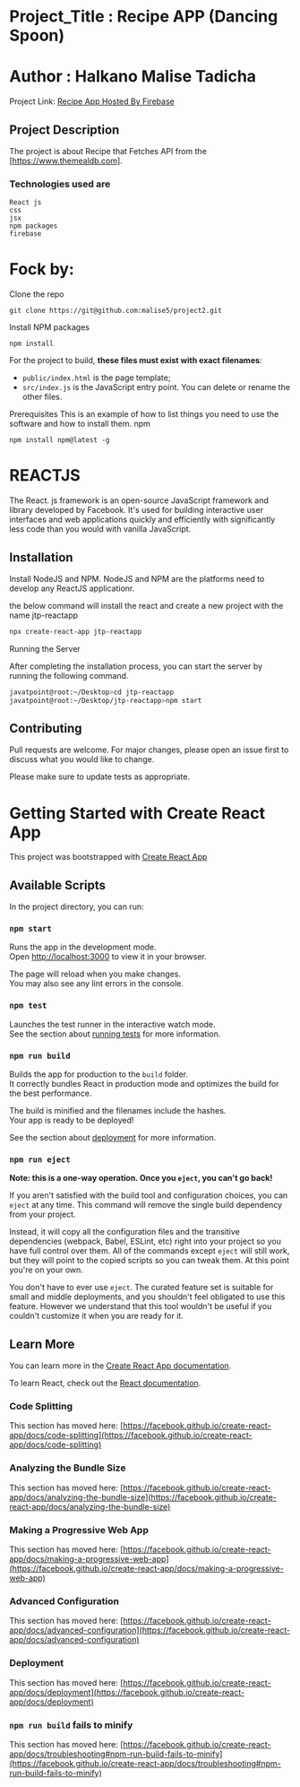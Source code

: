 
# Project_Title : Recipe APP (Dancing Spoon)


# Author : Halkano Malise Tadicha
Project Link: [Recipe App Hosted By Firebase](https://dancing-spoon-recipe.web.app)




##  Project Description

The project is about Recipe that Fetches API from the [https://www.themealdb.com].
### Technologies used are 
```
React js
css
jsx
npm packages
firebase
```

# Fock by:

Clone the repo
```
git clone https://git@github.com:malise5/project2.git
```

Install NPM packages
```
npm install
```
For the project to build, **these files must exist with exact filenames**:

* `public/index.html` is the page template;
* `src/index.js` is the JavaScript entry point.
You can delete or rename the other files.

Prerequisites
This is an example of how to list things you need to use the software and how to install them.
npm
```
npm install npm@latest -g
```


# REACTJS

The React. js framework is an open-source JavaScript framework and library developed by Facebook. It's used for building interactive user interfaces and web applications quickly and efficiently with significantly less code than you would with vanilla JavaScript.

## Installation

Install NodeJS and NPM.
NodeJS and NPM are the platforms need to develop any ReactJS applicationr.

the below command will install the react and create a new project with the name jtp-reactapp

```bash
npx create-react-app jtp-reactapp   
```

Running the Server

After completing the installation process, you can start the server by running the following command.

```bash
javatpoint@root:~/Desktop>cd jtp-reactapp  
javatpoint@root:~/Desktop/jtp-reactapp>npm start   
```

## Contributing
Pull requests are welcome. For major changes, please open an issue first to discuss what you would like to change.

Please make sure to update tests as appropriate.









# Getting Started with Create React App

This project was bootstrapped with [Create React App](https://github.com/facebook/create-react-app) 

## Available Scripts

In the project directory, you can run:

### `npm start`

Runs the app in the development mode.\
Open [http://localhost:3000](http://localhost:3000) to view it in your browser.

The page will reload when you make changes.\
You may also see any lint errors in the console.

### `npm test`

Launches the test runner in the interactive watch mode.\
See the section about [running tests](https://facebook.github.io/create-react-app/docs/running-tests) for more information.

### `npm run build`

Builds the app for production to the `build` folder.\
It correctly bundles React in production mode and optimizes the build for the best performance.

The build is minified and the filenames include the hashes.\
Your app is ready to be deployed!

See the section about [deployment](https://facebook.github.io/create-react-app/docs/deployment) for more information.

### `npm run eject`

**Note: this is a one-way operation. Once you `eject`, you can't go back!**

If you aren't satisfied with the build tool and configuration choices, you can `eject` at any time. This command will remove the single build dependency from your project.

Instead, it will copy all the configuration files and the transitive dependencies (webpack, Babel, ESLint, etc) right into your project so you have full control over them. All of the commands except `eject` will still work, but they will point to the copied scripts so you can tweak them. At this point you're on your own.

You don't have to ever use `eject`. The curated feature set is suitable for small and middle deployments, and you shouldn't feel obligated to use this feature. However we understand that this tool wouldn't be useful if you couldn't customize it when you are ready for it.

## Learn More

You can learn more in the [Create React App documentation](https://facebook.github.io/create-react-app/docs/getting-started).

To learn React, check out the [React documentation](https://reactjs.org/).

### Code Splitting

This section has moved here: [https://facebook.github.io/create-react-app/docs/code-splitting](https://facebook.github.io/create-react-app/docs/code-splitting)

### Analyzing the Bundle Size

This section has moved here: [https://facebook.github.io/create-react-app/docs/analyzing-the-bundle-size](https://facebook.github.io/create-react-app/docs/analyzing-the-bundle-size)

### Making a Progressive Web App

This section has moved here: [https://facebook.github.io/create-react-app/docs/making-a-progressive-web-app](https://facebook.github.io/create-react-app/docs/making-a-progressive-web-app)

### Advanced Configuration

This section has moved here: [https://facebook.github.io/create-react-app/docs/advanced-configuration](https://facebook.github.io/create-react-app/docs/advanced-configuration)

### Deployment

This section has moved here: [https://facebook.github.io/create-react-app/docs/deployment](https://facebook.github.io/create-react-app/docs/deployment)

### `npm run build` fails to minify

This section has moved here: [https://facebook.github.io/create-react-app/docs/troubleshooting#npm-run-build-fails-to-minify](https://facebook.github.io/create-react-app/docs/troubleshooting#npm-run-build-fails-to-minify)
